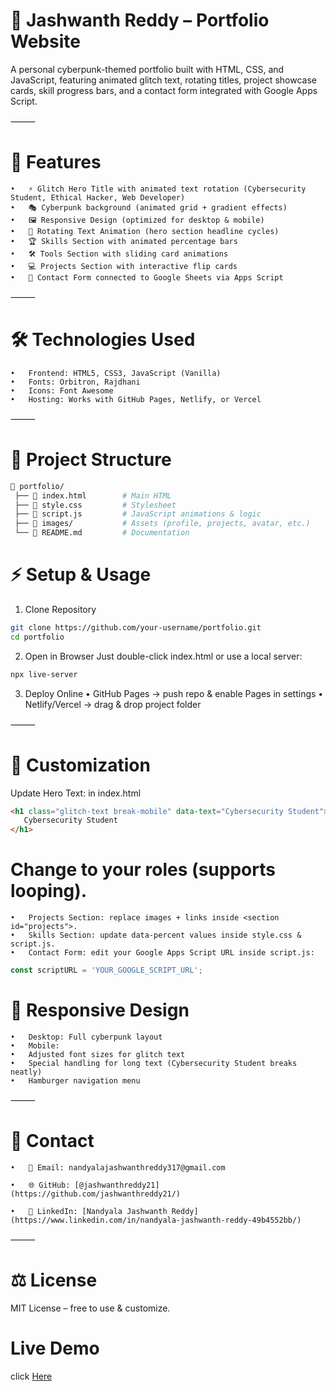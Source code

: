 # 🚀 Jashwanth Reddy – Portfolio Website

A personal cyberpunk-themed portfolio built with HTML, CSS, and JavaScript, featuring animated glitch text, rotating titles, project showcase cards, skill progress bars, and a contact form integrated with Google Apps Script.

⸻

# 🌟 Features
	•	⚡ Glitch Hero Title with animated text rotation (Cybersecurity Student, Ethical Hacker, Web Developer)
	•	🎭 Cyberpunk background (animated grid + gradient effects)
	•	🖼 Responsive Design (optimized for desktop & mobile)
	•	🔄 Rotating Text Animation (hero section headline cycles)
	•	🏆 Skills Section with animated percentage bars
	•	🛠 Tools Section with sliding card animations
	•	💻 Projects Section with interactive flip cards
	•	📩 Contact Form connected to Google Sheets via Apps Script

⸻

# 🛠️ Technologies Used
	•	Frontend: HTML5, CSS3, JavaScript (Vanilla)
	•	Fonts: Orbitron, Rajdhani
	•	Icons: Font Awesome
	•	Hosting: Works with GitHub Pages, Netlify, or Vercel

⸻

# 📂 Project Structure
```bash
📁 portfolio/
 ├── 📄 index.html        # Main HTML
 ├── 📄 style.css         # Stylesheet
 ├── 📄 script.js         # JavaScript animations & logic
 ├── 📁 images/           # Assets (profile, projects, avatar, etc.)
 └── 📄 README.md         # Documentation
```
# ⚡ Setup & Usage
1.	Clone Repository
	
```bash
git clone https://github.com/your-username/portfolio.git
cd portfolio
```
2.	Open in Browser
Just double-click index.html or use a local server:
```bash
npx live-server
```
3.	Deploy Online
	•	GitHub Pages → push repo & enable Pages in settings
	•	Netlify/Vercel → drag & drop project folder

⸻

# 🎨 Customization
Update Hero Text: in index.html
```html
<h1 class="glitch-text break-mobile" data-text="Cybersecurity Student">
   Cybersecurity Student
</h1>
```
# Change to your roles (supports looping).

	•	Projects Section: replace images + links inside <section id="projects">.
	•	Skills Section: update data-percent values inside style.css & script.js.
	•	Contact Form: edit your Google Apps Script URL inside script.js:
 
```js
const scriptURL = 'YOUR_GOOGLE_SCRIPT_URL';
```
# 📱 Responsive Design
	•	Desktop: Full cyberpunk layout
	•	Mobile:
	•	Adjusted font sizes for glitch text
	•	Special handling for long text (Cybersecurity Student breaks neatly)
	•	Hamburger navigation menu

⸻

# 📩 Contact

	•   📧 Email: nandyalajashwanthreddy317@gmail.com

	•   🌐 GitHub: [@jashwanthreddy21](https://github.com/jashwanthreddy21/)

	•   💼 LinkedIn: [Nandyala Jashwanth Reddy](https://www.linkedin.com/in/nandyala-jashwanth-reddy-49b4552bb/)

⸻

# ⚖️ License

MIT License – free to use & customize.


# Live Demo
click [Here](https://jashwanthreddy21.github.io/MyPortfolio/)
